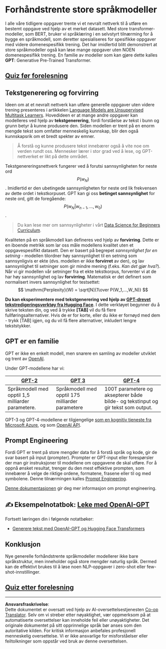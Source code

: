 <!--
CO_OP_TRANSLATOR_METADATA:
{
  "original_hash": "2efbb183384a50f0fc0cde02534d912f",
  "translation_date": "2025-08-28T15:56:44+00:00",
  "source_file": "lessons/5-NLP/20-LangModels/README.md",
  "language_code": "no"
}
-->
# Forhåndstrente store språkmodeller

I alle våre tidligere oppgaver trente vi et nevralt nettverk til å utføre en bestemt oppgave ved hjelp av et merket datasett. Med store transformer-modeller, som BERT, bruker vi språklæring i en selvstyrt tilnærming for å bygge en språkmodell, som deretter spesialiseres for spesifikke oppgaver med videre domenespesifikk trening. Det har imidlertid blitt demonstrert at store språkmodeller også kan løse mange oppgaver uten NOEN domenespesifikk trening. En familie av modeller som kan gjøre dette kalles **GPT**: Generative Pre-Trained Transformer.

## [Quiz før forelesning](https://red-field-0a6ddfd03.1.azurestaticapps.net/quiz/120)

## Tekstgenerering og forvirring

Ideen om at et nevralt nettverk kan utføre generelle oppgaver uten videre trening presenteres i artikkelen [Language Models are Unsupervised Multitask Learners](https://cdn.openai.com/better-language-models/language_models_are_unsupervised_multitask_learners.pdf). Hovedideen er at mange andre oppgaver kan modelleres ved hjelp av **tekstgenerering**, fordi forståelse av tekst i bunn og grunn betyr å kunne produsere den. Siden modellen er trent på en enorm mengde tekst som omfatter menneskelig kunnskap, blir den også kunnskapsrik om et bredt spekter av emner.

> Å forstå og kunne produsere tekst innebærer også å vite noe om verden rundt oss. Mennesker lærer i stor grad ved å lese, og GPT-nettverket er likt på dette området.

Tekstgenereringsnettverk fungerer ved å forutsi sannsynligheten for neste ord $$P(w_N)$$. Imidlertid er den ubetingede sannsynligheten for neste ord lik frekvensen av dette ordet i tekstkorpuset. GPT kan gi oss **betinget sannsynlighet** for neste ord, gitt de foregående: $$P(w_N | w_{n-1}, ..., w_0)$$.

> Du kan lese mer om sannsynligheter i vårt [Data Science for Beginners Curriculum](https://github.com/microsoft/Data-Science-For-Beginners/tree/main/1-Introduction/04-stats-and-probability).

Kvaliteten på en språkmodell kan defineres ved hjelp av **forvirring**. Dette er en iboende metrikk som lar oss måle modellens kvalitet uten et oppgavespesifikt datasett. Den er basert på begrepet *sannsynlighet for en setning* - modellen tilordner høy sannsynlighet til en setning som sannsynligvis er ekte (dvs. modellen er ikke **forvirret** av den), og lav sannsynlighet til setninger som gir mindre mening (f.eks. *Kan det gjør hva?*). Når vi gir modellen vår setninger fra et ekte tekstkorpus, forventer vi at de har høy sannsynlighet og lav **forvirring**. Matematisk er det definert som normalisert invers sannsynlighet for testsettet:
$$
\mathrm{Perplexity}(W) = \sqrt[N]{1\over P(W_1,...,W_N)}
$$ 

**Du kan eksperimentere med tekstgenerering ved hjelp av [GPT-drevet tekstredigeringsverktøy fra Hugging Face](https://transformer.huggingface.co/doc/gpt2-large)**. I dette verktøyet begynner du å skrive teksten din, og ved å trykke **[TAB]** vil du få flere fullføringsalternativer. Hvis de er for korte, eller du ikke er fornøyd med dem - trykk [TAB] igjen, og du vil få flere alternativer, inkludert lengre tekststykker.

## GPT er en familie

GPT er ikke en enkelt modell, men snarere en samling av modeller utviklet og trent av [OpenAI](https://openai.com). 

Under GPT-modellene har vi:

| [GPT-2](https://huggingface.co/docs/transformers/model_doc/gpt2#openai-gpt2) | [GPT 3](https://openai.com/research/language-models-are-few-shot-learners) | [GPT-4](https://openai.com/gpt-4) |
| -- | -- | -- |
|Språkmodell med opptil 1,5 milliarder parametere. | Språkmodell med opptil 175 milliarder parametere | 100T parametere og aksepterer både bilde- og tekstinput og gir tekst som output. |

GPT-3 og GPT-4-modellene er tilgjengelige [som en kognitiv tjeneste fra Microsoft Azure](https://azure.microsoft.com/en-us/services/cognitive-services/openai-service/#overview?WT.mc_id=academic-77998-cacaste), og som [OpenAI API](https://openai.com/api/).

## Prompt Engineering

Fordi GPT er trent på store mengder data for å forstå språk og kode, gir de svar basert på input (prompter). Prompter er GPT-input eller forespørsler der man gir instruksjoner til modellene om oppgavene de skal utføre. For å oppnå ønsket resultat, trenger du den mest effektive prompten, som innebærer å velge de riktige ordene, formatene, frasene eller til og med symbolene. Denne tilnærmingen kalles [Prompt Engineering](https://learn.microsoft.com/en-us/shows/ai-show/the-basics-of-prompt-engineering-with-azure-openai-service?WT.mc_id=academic-77998-bethanycheum).

[Denne dokumentasjonen](https://learn.microsoft.com/en-us/semantic-kernel/prompt-engineering/?WT.mc_id=academic-77998-bethanycheum) gir deg mer informasjon om prompt engineering.

## ✍️ Eksempelnotatbok: [Leke med OpenAI-GPT](GPT-PyTorch.ipynb)

Fortsett læringen din i følgende notatbøker:

* [Generere tekst med OpenAI-GPT og Hugging Face Transformers](GPT-PyTorch.ipynb)

## Konklusjon

Nye generelle forhåndstrente språkmodeller modellerer ikke bare språkstruktur, men inneholder også store mengder naturlig språk. Dermed kan de effektivt brukes til å løse noen NLP-oppgaver i zero-shot eller few-shot-innstillinger.

## [Quiz etter forelesning](https://red-field-0a6ddfd03.1.azurestaticapps.net/quiz/220)

---

**Ansvarsfraskrivelse**:  
Dette dokumentet er oversatt ved hjelp av AI-oversettelsestjenesten [Co-op Translator](https://github.com/Azure/co-op-translator). Selv om vi streber etter nøyaktighet, vær oppmerksom på at automatiserte oversettelser kan inneholde feil eller unøyaktigheter. Det originale dokumentet på sitt opprinnelige språk bør anses som den autoritative kilden. For kritisk informasjon anbefales profesjonell menneskelig oversettelse. Vi er ikke ansvarlige for misforståelser eller feiltolkninger som oppstår ved bruk av denne oversettelsen.